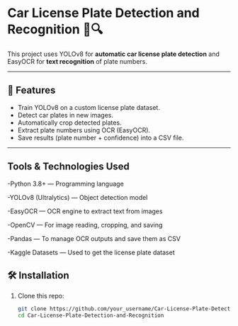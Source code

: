 # Car License Plate Detection and Recognition 🚗🔍

This project uses YOLOv8 for **automatic car license plate detection** and EasyOCR for **text recognition** of plate numbers.

---

## 📌 Features

- Train YOLOv8 on a custom license plate dataset.
- Detect car plates in new images.
- Automatically crop detected plates.
- Extract plate numbers using OCR (EasyOCR).
- Save results (plate number + confidence) into a CSV file.

---
## Tools & Technologies Used
-Python 3.8+ — Programming language

-YOLOv8 (Ultralytics) — Object detection model

-EasyOCR — OCR engine to extract text from images

-OpenCV — For image reading, cropping, and saving

-Pandas — To manage OCR outputs and save them as CSV

-Kaggle Datasets — Used to get the license plate dataset


## 🛠️ Installation

1. Clone this repo:
   ```bash
   git clone https://github.com/your_username/Car-License-Plate-Detection-and-Recognition.git
   cd Car-License-Plate-Detection-and-Recognition
